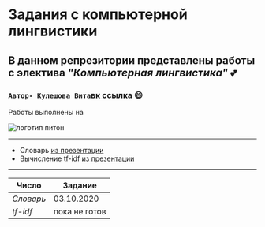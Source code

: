 #  Задания с компьютерной лингвистики
## В данном репрезитории представлены работы с электива *"Компьютерная лингвистика"* :two_hearts:
### `Автор- Кулешова Вита`[вк ссылка](https://vk.com/kvitanciaa) :smile:

Работы выполнены на 

![логотип питон](https://linux-notes.org/wp-content/uploads/2017/04/Pereklyuchit-versiyu-python-v-UnixLinux-660x320.jpg)

---


- Словарь [из презентации](https://docs.google.com/presentation/d/1SE-vU1J9KBhN-rPIHGr5ZuhjdDnmqrsQ_whaGEp8MUE/edit#slide=id.g45011269d2_1_7)
- Вычисление tf-idf [из презентации](https://docs.google.com/presentation/d/1ptWdWIOh6BvuRJFR5Da__m1v9jMACJ6lDFv_c1UyG7w/edit#slide=id.g45d94c4f67_0_99)

---

Число | Задание
--- | ---
*Словарь* | 03.10.2020
*tf-idf* | пока не готов
